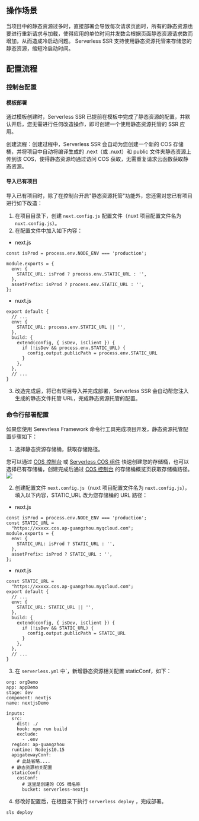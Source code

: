## 操作场景
当项目中的静态资源过多时，直接部署会导致每次请求页面时，所有的静态资源也要进行重新请求与加载，使得应用的单位时间并发数会根据页面静态资源请求数而增加，从而造成冷启动问题。  Serverless SSR 支持使用静态资源托管来存储您的静态资源，缩短冷启动时间。  

## 配置流程

### 控制台配置
#### 模板部署
通过模板创建时，Serverless SSR 已提前在模板中完成了静态资源的配置，并默认开启，您无需进行任何改造操作，即可创建一个使用静态资源托管的 SSR 应用。  

创建流程：创建过程中，Serverless SSR 会自动为您创建一个新的 COS 存储桶，并将项目中自动将编译生成的  .next（或 .nuxt）和 public 文件夹静态资源上传到该 COS，使得静态资源均通过访问 COS 获取，无需重复请求云函数获取静态资源。  

#### 导入已有项目
导入已有项目时，除了在控制台开启"静态资源托管"功能外，您还需对您已有项目进行如下改造：
1. 在项目目录下，创建 `next.config.js` 配置文件（nuxt 项目配置文件名为 `nuxt.config.js`）。
2. 在配置文件中加入如下内容：


- next.js

```
const isProd = process.env.NODE_ENV === 'production';

module.exports = {
  env: {
    STATIC_URL: isProd ? process.env.STATIC_URL : '',
  },
  assetPrefix: isProd ? process.env.STATIC_URL : '',
};
```

- nuxt.js

```
export default {
  // ...
  env: {
    STATIC_URL: process.env.STATIC_URL || '',
  },
  build: {
    extend(config, { isDev, isClient }) {
      if (!isDev && process.env.STATIC_URL) {
        config.output.publicPath = process.env.STATIC_URL
      }
    },
  },
  // ...
}
```
3. 改造完成后，将已有项目导入并完成部署，Serverless SSR 会自动帮您注入生成的静态文件托管 URL，完成静态资源托管的配置。  


### 命令行部署配置
如果您使用 Serevrless Framework 命令行工具完成项目开发，静态资源托管配置步骤如下：

1. 选择静态资源存储桶，获取存储路径。  
   
 您可以通过 [COS 控制台](https://console.cloud.tencent.com/cos5/bucket) 或 [Serverless COS 组件](https://cloud.tencent.com/document/product/1154/39273) 快速创建您的存储桶，也可以选择已有存储桶，创建完成后通过 [COS 控制台](https://console.cloud.tencent.com/cos5/bucket) 的存储桶概览页获取存储桶路径。  
	 ![](https://main.qcloudimg.com/raw/6f5798566354065b00b306ad0b54acf7.png)

2. 创建配置文件 `next.config.js`（nuxt 项目配置文件名为 `nuxt.config.js`），填入以下内容，STATIC_URL 改为您存储桶的 URL 路径：


- next.js

```
const isProd = process.env.NODE_ENV === 'production';
const STATIC_URL =
  "https://xxxxx.cos.ap-guangzhou.myqcloud.com";
module.exports = {
  env: {
    STATIC_URL: isProd ? STATIC_URL : '',
  },
  assetPrefix: isProd ? STATIC_URL : '',
};
```

- nuxt.js

```
const STATIC_URL =
  "https://xxxxx.cos.ap-guangzhou.myqcloud.com";
export default {
  // ...
  env: {
    STATIC_URL: STATIC_URL || '',
  },
  build: {
    extend(config, { isDev, isClient }) {
      if (!isDev && STATIC_URL) {
        config.output.publicPath = STATIC_URL
      }
    },
  },
  // ...
}
```

3. 在 `serverless.yml` 中`，新增静态资源相关配置 staticConf，如下：

```
org: orgDemo
app: appDemo
stage: dev
component: nextjs
name: nextjsDemo

inputs:
  src:
    dist: ./
    hook: npm run build
    exclude:
      - .env
  region: ap-guangzhou
  runtime: Nodejs10.15
  apigatewayConf:
    # 此处省略....
  # 静态资源相关配置
  staticConf:
    cosConf:
      # 这里是创建的 COS 桶名称
      bucket: serverless-nextjs
```

4. 修改好配置后，在根目录下执行 `serverless deploy` ，完成部署。  
```
sls deploy
```
